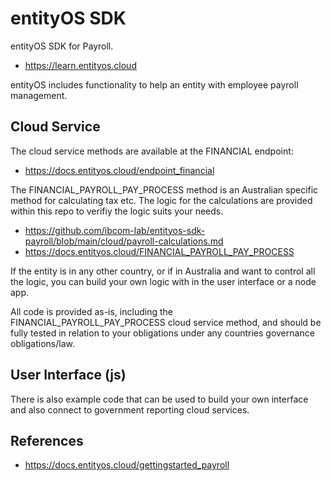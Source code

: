 # entityOS SDK

entityOS SDK for Payroll.

- https://learn.entityos.cloud

entityOS includes functionality to help an entity with employee payroll management.

## Cloud Service

The cloud service methods are available at the FINANCIAL endpoint:
- https://docs.entityos.cloud/endpoint_financial

The FINANCIAL_PAYROLL_PAY_PROCESS method is an Australian specific method for calculating tax etc.  The logic for the calculations are provided within this repo to verifiy the logic suits your needs.
- https://github.com/ibcom-lab/entityos-sdk-payroll/blob/main/cloud/payroll-calculations.md
- https://docs.entityos.cloud/FINANCIAL_PAYROLL_PAY_PROCESS

If the entity is in any other country, or if in Australia and want to control all the logic, you can build your own logic with in the user interface or a node app.

All code is provided as-is, including the FINANCIAL_PAYROLL_PAY_PROCESS cloud service method, and should be fully tested in relation to your obligations under any countries governance obligations/law.

## User Interface (js)

There is also example code that can be used to build your own interface and also connect to government reporting cloud services.

## References

- https://docs.entityos.cloud/gettingstarted_payroll








